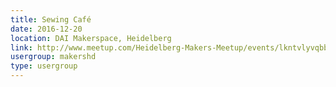 ```yaml
---
title: Sewing Café
date: 2016-12-20
location: DAI Makerspace, Heidelberg
link: http://www.meetup.com/Heidelberg-Makers-Meetup/events/lkntvlyvqbbc/
usergroup: makershd
type: usergroup
---
```

